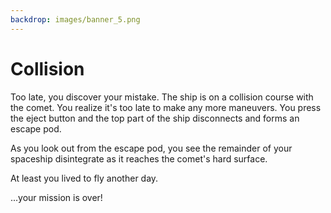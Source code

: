 ```yaml
---
backdrop: images/banner_5.png
---
```


# Collision

Too late, you discover your mistake. The ship is on a collision course with the comet. You realize it's too late to make any more maneuvers. You press the eject button and the top part of the ship disconnects and forms an escape pod.

As you look out from the escape pod, you see the remainder of your spaceship disintegrate as it reaches the comet's hard surface.

At least you lived to fly another day.

...your mission is over!

<Page url="/rocket/pt/1" instructions="" action="Return to the start" condition="none" />